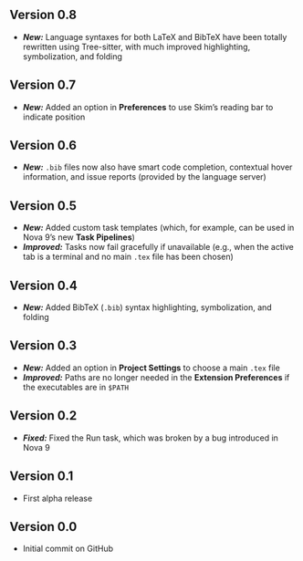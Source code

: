 ## Version 0.8

- ***New:*** Language syntaxes for both LaTeX and BibTeX have been totally rewritten using Tree-sitter, with much improved highlighting, symbolization, and folding

## Version 0.7

- ***New:*** Added an option in **Preferences** to use Skim’s reading bar to indicate position

## Version 0.6

- ***New:*** `.bib` files now also have smart code completion, contextual hover information, and issue reports (provided by the language server)

## Version 0.5

- ***New:*** Added custom task templates (which, for example, can be used in Nova 9’s new **Task Pipelines**)
- ***Improved:*** Tasks now fail gracefully if unavailable (e.g., when the active tab is a terminal and no main `.tex` file has been chosen)

## Version 0.4

- ***New:*** Added BibTeX (`.bib`) syntax highlighting, symbolization, and folding

## Version 0.3

- ***New:*** Added an option in **Project Settings** to choose a main `.tex` file
- ***Improved:*** Paths are no longer needed in the **Extension Preferences** if the executables are in `$PATH`

## Version 0.2

- ***Fixed:*** Fixed the Run task, which was broken by a bug introduced in Nova 9

## Version 0.1

- First alpha release

## Version 0.0

- Initial commit on GitHub
